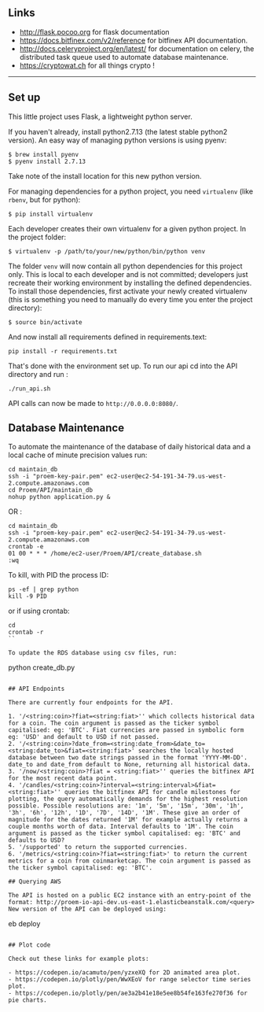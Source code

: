 ## Links

- http://flask.pocoo.org for flask documentation
- https://docs.bitfinex.com/v2/reference for bitfinex API documentation.
- http://docs.celeryproject.org/en/latest/ for documentation on celery, the distributed task queue used to automate database maintenance.
- https://cryptowat.ch for all things crypto !


---

## Set up

This little project uses Flask, a lightweight python server.

If you haven't already, install python2.7.13 (the latest stable python2
version). An easy way of managing python versions is using pyenv:

```
$ brew install pyenv
$ pyenv install 2.7.13
```

Take note of the install location for this new python version.

For managing dependencies for a python project, you need `virtualenv` (like
`rbenv`, but for python):

```
$ pip install virtualenv
```

Each developer creates their own virtualenv for a given python project. In the
project folder:

```
$ virtualenv -p /path/to/your/new/python/bin/python venv
```

The folder `venv` will now contain all python dependencies for this project
only. This is local to each developer and is not committed; developers just
recreate their working environment by installing the defined dependencies. To
install those dependencies, first activate your newly created virtualenv (this
is something you need to manually do every time you enter the project
directory):

```
$ source bin/activate
```

And now install all requirements defined in requirements.text:

```
pip install -r requirements.txt
```

That's done with the environment set up. To run our api cd into the API directory and run :
```
./run_api.sh
```
API calls can now be made to `http://0.0.0.0:8080/`.

## Database Maintenance
 To automate the maintenance of the database of daily historical data and a local cache of minute precision values run:
```
cd maintain_db
ssh -i "proem-key-pair.pem" ec2-user@ec2-54-191-34-79.us-west-2.compute.amazonaws.com
cd Proem/API/maintain_db
nohup python application.py &
```

OR :

```
cd maintain_db
ssh -i "proem-key-pair.pem" ec2-user@ec2-54-191-34-79.us-west-2.compute.amazonaws.com
crontab -e
01 00 * * * /home/ec2-user/Proem/API/create_database.sh
:wq
```

To kill, with PID the process ID:
```
ps -ef | grep python
kill -9 PID
```

or if using crontab:
```
cd
crontab -r
``

To update the RDS database using csv files, run:

```
python create_db.py
```

## API Endpoints

There are currently four endpoints for the API.

1. '/<string:coin>?fiat=<string:fiat>'' which collects historical data for a coin. The coin argument is passed as the ticker symbol capitalised: eg: 'BTC'. Fiat currencies are passed in symbolic form eg: 'USD' and default to USD if not passed.
2. '/<string:coin>?date_from=<string:date_from>&date_to=<string:date_to>&fiat=<string:fiat>' searches the locally hosted database between two date strings passed in the format 'YYYY-MM-DD'. date_to and date_from default to None, returning all historical data.
3. '/now/<string:coin>?fiat = <string:fiat>'' queries the bitfinex API for the most recent data point.
4. '/candles/<string:coin>?interval=<string:interval>&fiat=<string:fiat>'' queries the bitfinex API for candle milestones for plotting, the query automatically demands for the highest resolution possible. Possible resolutions are: '1m', '5m', '15m', '30m', '1h', '3h', '6h', '12h', '1D', '7D', '14D', '1M'. These give an order of magnitude for the dates returned '1M' for example actually returns a couple months worth of data. Interval defaults to '1M'. The coin argument is passed as the ticker symbol capitalised: eg: 'BTC' and defaults to USD?
5. '/supported' to return the supported currencies.
6. '/metrics/<string:coin>?fiat=<string:fiat>' to return the current metrics for a coin from coinmarketcap. The coin argument is passed as the ticker symbol capitalised: eg: 'BTC'.

## Querying AWS

The API is hosted on a public EC2 instance with an entry-point of the format: http://proem-io-api-dev.us-east-1.elasticbeanstalk.com/<query>
New version of the API can be deployed using:

```
eb deploy
```

## Plot code

Check out these links for example plots:

- https://codepen.io/acamuto/pen/yzxeXQ for 2D animated area plot.
- https://codepen.io/plotly/pen/WwXEoV for range selector time series plot.
- https://codepen.io/plotly/pen/ae3a2b41e18e5ee8b54fe163fe270f36 for pie charts.
